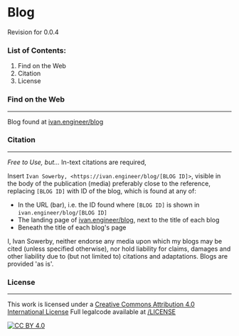 # Blog

Revision for 0.0.4

### List of Contents:
1. Find on the Web
2. Citation
3. License

### Find on the Web

---

Blog found at [ivan.engineer/blog](https://ivan.engineer/blog)


### Citation

---

*Free to Use, but...*
In-text citations are required,

Insert `Ivan Sowerby, <https://ivan.engineer/blog/[BLOG ID]>`, visible in the body of the publication (media) preferably close to the reference, replacing `[BLOG ID]` with ID of the blog, which is found at any of:
* In the URL (bar), i.e. the ID found where `[BLOG ID]` is shown in `ivan.engineer/blog/[BLOG ID]`
* The landing page of [ivan.engineer/blog](https://ivan.engineer/blog), next to the title of each blog
* Beneath the title of each blog's page

I, Ivan Sowerby, neither endorse any media upon which my blogs may be cited (unless specified otherwise), nor hold liability for claims, damages and other liability due to (but not limited to) citations and adaptations. Blogs are provided 'as is'.


### License

---

This work is licensed under a [Creative Commons Attribution 4.0 International License](http://creativecommons.org/licenses/by/4.0/)
Full legalcode available at [/LICENSE](https://raw.githubusercontent.com/ivanl-exe/blog/main/LICENSE)

[![CC BY 4.0](https://i.creativecommons.org/l/by/4.0/88x31.png)](http://creativecommons.org/licenses/by/4.0/)